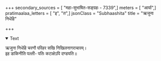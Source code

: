 +++
secondary_sources = [ "महा-सुभाषित-सङ्ग्रहः - 7339",]
meters = [ "आर्या",]
pratimaalaa_letters = [ "इ", "त",]
jsonClass = "Subhaashita"
title = "ऋजुना निधेहि"

+++

<details open><summary>Text</summary>

ऋजुना निधेहि चरणौ परिहर सखि निखिलनागराचारम्।  
इह डाकिनीति पल्ली- पतिः कटाक्षेऽपि दण्डयति॥
</details>
